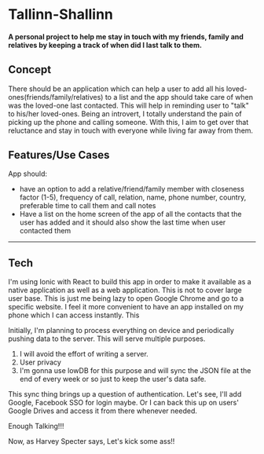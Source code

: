 # Tallinn-Shallinn
#### A personal project to help me stay in touch with my friends, family and relatives by keeping a track of when did I last talk to them.

## Concept
There should be an application which can help a user to add all his loved-ones(friends/family/relatives) to a list and the app should take care of when was the loved-one last contacted. This will help in reminding user to "talk" to his/her loved-ones. Being an introvert, I totally understand the pain of picking up the phone and calling someone. With this, I aim to get over that reluctance and stay in touch with everyone while living far away from them.

## Features/Use Cases

App should: 
- have an option to add a relative/friend/family member with closeness factor (1-5), frequency of call, relation, name, phone number, country, preferable time to call them and call notes
- Have a list on the home screen of the app of all the contacts that the user has added and it should also show the last time when user contacted them
---------------------

## Tech

I'm using Ionic with React to build this app in order to make it available as a native application as well as a web application. This is not to cover large user base. This is just me being lazy to open Google Chrome and go to a specific website. I feel it more convenient to have an app installed on my phone which I can access instantly. This

Initially, I'm planning to process everything on device and periodically pushing data to the server. This will serve multiple purposes. 
1. I will avoid the effort of writing a server.
2. User privacy
3. I'm gonna use lowDB for this purpose and will sync the JSON file at the end of every week or so just to keep the user's data safe.

This sync thing brings up a question of authentication. Let's see, I'll add Google, Facebook SSO for login maybe.
Or I can back this up on users' Google Drives and access it from there whenever needed.

Enough Talking!!!

Now, as Harvey Specter says, 
 Let's kick some ass!!

